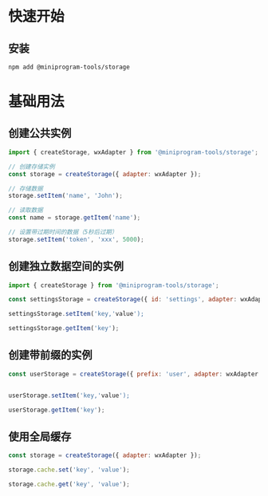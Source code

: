 # 快速开始

## 安装

```bash
npm add @miniprogram-tools/storage
```

# 基础用法

## 创建公共实例

```js {2,5-6,8}
import { createStorage, wxAdapter } from '@miniprogram-tools/storage';

// 创建存储实例
const storage = createStorage({ adapter: wxAdapter });

// 存储数据
storage.setItem('name', 'John');

// 读取数据
const name = storage.getItem('name');

// 设置带过期时间的数据（5秒后过期）
storage.setItem('token', 'xxx', 5000);
```

## 创建独立数据空间的实例

```js {1,3-4,12}
import { createStorage } from '@miniprogram-tools/storage';

const settingsStorage = createStorage({ id: 'settings', adapter: wxAdapter });

settingsStorage.setItem('key,'value');

settingsStorage.getItem('key');
```

## 创建带前缀的实例

```js
const userStorage = createStorage({ prefix: 'user', adapter: wxAdapter });


userStorage.setItem('key,'value');

userStorage.getItem('key');

```

## 使用全局缓存

```js
const storage = createStorage({ adapter: wxAdapter });

storage.cache.set('key', 'value');

storage.cache.get('key', 'value');
```
